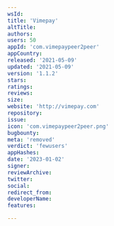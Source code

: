 ```yaml
---
wsId: 
title: 'Vimepay'
altTitle: 
authors: 
users: 50
appId: 'com.vimepaypeer2peer'
appCountry: 
released: '2021-05-09'
updated: '2021-05-09'
version: '1.1.2'
stars: 
ratings: 
reviews: 
size: 
website: 'http://vimepay.com'
repository: 
issue: 
icon: 'com.vimepaypeer2peer.png'
bugbounty: 
meta: 'removed'
verdict: 'fewusers'
appHashes: 
date: '2023-01-02'
signer: 
reviewArchive: 
twitter: 
social: 
redirect_from: 
developerName: 
features: 

---
```


